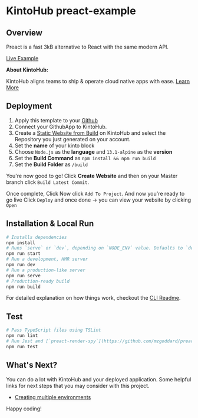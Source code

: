 # KintoHub preact-example

## Overview
Preact is a fast 3kB alternative to React with the same modern API.

[Live Example](https://preact-example-1d0d2-8caf9.web.master.kintohub.com/)

__About KintoHub:__

KintoHub aligns teams to ship & operate cloud native apps with ease. [Learn More](https://www.kintohub.com)

## Deployment
1. Apply this template to your [Github](https://github.com/kintohub/preact-example/generate)
2. Connect your GithubApp to KintoHub.
3. Create a [Static Website from Build](https://docs.kintohub.com/docs/kintoblocks/websites) on KintoHub and select the Repository you just generated on your account.
4. Set the **name** of your kinto block
5. Choose `Node.js` as the **language** and `13.1-alpine` as the **version**
6. Set the **Build Command** as `npm install && npm run build`
7. Set the **Build Folder** as `/build`

You're now good to go! Click **Create Website** and then on your Master branch click `Build Latest Commit`.

Once complete, Click  Now click `Add To Project`.
And now you're ready to go live Click `Deploy` and once done -> you can view your website by clicking `Open`

## Installation & Local Run

``` bash
# Installs dependencies
npm install
# Runs `serve` or `dev`, depending on `NODE_ENV` value. Defaults to `dev server`
npm run start
# Run a development, HMR server
npm run dev
# Run a production-like server
npm run serve
# Production-ready build
npm run build
```

For detailed explanation on how things work, checkout the [CLI Readme](https://github.com/developit/preact-cli/blob/master/README.md).

## Test

```bash
# Pass TypeScript files using TSLint
npm run lint
# Run Jest and [`preact-render-spy`](https://github.com/mzgoddard/preact-render-spy) for your tests
npm run test
```

## What's Next?

You can do a lot with KintoHub and your deployed application. Some helpful links for next steps that you may consider with this project.

* [Creating multiple environments](https://docs.kintohub.com/docs/projects/environments)

Happy coding!